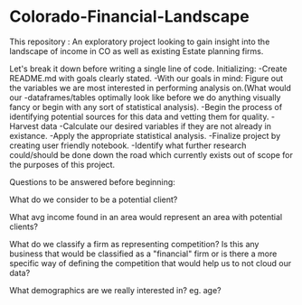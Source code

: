 # Colorado-Financial-Landscape
This repository : An exploratory project looking to gain insight into the landscape of income in CO as well as existing Estate planning firms.

Let's break it down before writing a single line of code. 
Initializing:
-Create README.md with goals clearly stated.
-With our goals in mind: Figure out the variables we are most interested in performing analysis on.(What would our -dataframes/tables optimally look like before we do anything visually fancy or begin with any sort of statistical analysis). 
-Begin the process of identifying potential sources for this data and vetting them for quality. 
-Harvest data 
-Calculate our desired variables if they are not already in existance. 
-Apply the appropriate statistical analysis. 
-Finalize project by creating user friendly notebook. 
-Identify what further research could/should be done down the road which currently exists out of scope for the purposes of this project. 

Questions to be answered before beginning:

What do we consider to be a potential client? 


What avg income found in an area would represent an area with potential clients?


What do we classify a firm as representing competition? Is this any business that would be classified as a "financial" firm or is there a more specific way of defining the competition that would help us to not cloud our data? 


What demographics are we really interested in? eg. age? 




